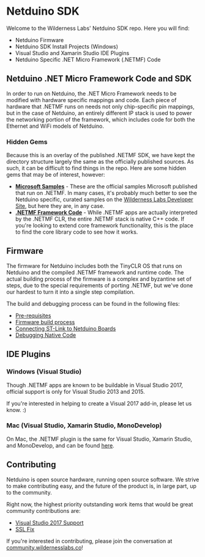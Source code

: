 # Netduino SDK

Welcome to the Wilderness Labs' Netduino SDK repo. Here you will find:

 * Netduino Firmware
 * Netduino SDK Install Projects (Windows)
 * Visual Studio and Xamarin Studio IDE Plugins
 * Netduino Specific .NET Micro Framework (.NETMF) Code

## Netduino .NET Micro Framework Code and SDK

In order to run on Netduino, the .NET Micro Framework needs to be modified with hardware specific mappings and code. Each piece of hardware that .NETMF runs on needs not only chip-specific pin mappings, but in the case of Netduino, an entirely different IP stack is used to power the networking portion of the framework, which includes code for both the Ethernet and WiFi models of Netduino. 

### Hidden Gems

Because this is an overlay of the published .NETMF SDK, we have kept the directory structure largely the same as the officially published sources. As such, it can be difficult to find things in the repo. Here are some hidden gems that may be of interest, however:

 * **[Microsoft Samples](Netduino_3_NETMF/Product)** - These are the official samples Microsoft published that run on .NETMF. In many cases, it's probably much better to see the Netduino specific, curated samples on the [Wilderness Labs Developer Site](developer.wildernesslabs.co/Samples/Netduino/), but here they are, in any case.
 * **[.NETMF Framework Code](Netduino_3_NETMF/CLR/Libraries)** - While .NETMF apps are actually interpreted by the .NETMF CLR, the entire .NETMF stack is native C++ code. If you're looking to extend core framework functionality, this is the place to find the core library code to see how it works.
 
## Firmware

The firmware for Netduino includes both the TinyCLR OS that runs on Netduino and the compiled .NETMF framework and runtime code. The actual building process of the firmware is a complex and byzantine set of steps, due to the special requirements of porting .NETMF, but we've done our hardest to turn it into a single step compilation.

The build and debugging process can be found in the following files:

* [Pre-requisites](HowToDocs/Prerequisites)
* [Firmware build process](HowToDocs/FirmwareBuildGuide)
* [Connecting ST-Link to Netduino Boards](HowToDocs/STLinkConnection)
* [Debugging Native Code](HowToDocs/NativeDebugging)

## IDE Plugins


### Windows (Visual Studio)

Though .NETMF apps are known to be buildable in Visual Studio 2017, official support is only for Visual Studio 2013 and 2015. 

If you're interested in helping to create a Visual 2017 add-in, please let us know. :)

### Mac (Visual Studio, Xamarin Studio, MonoDevelop)

On Mac, the .NETMF plugin is the same for Visual Studio, Xamarin Studio, and MonoDevelop, and can be found [here](SDK/Xamarin%20Studio%20NETMF%20Plugin).


## Contributing

Netduino is open source hardware, running open source software. We strive to make contributing easy, and the future of the product is, in large part, up to the community. 

Right now, the highest priority outstanding work items that would be great community contributions are:

 * [Visual Studio 2017 Support](https://github.com/WildernessLabs/Netduino_SDK/issues/4)
 * [SSL Fix](https://github.com/WildernessLabs/Netduino_SDK/issues/2)

If you're interested in contributing, please join the conversation at [community.wildernesslabs.co](http://community.wildernesslabs.co)!
